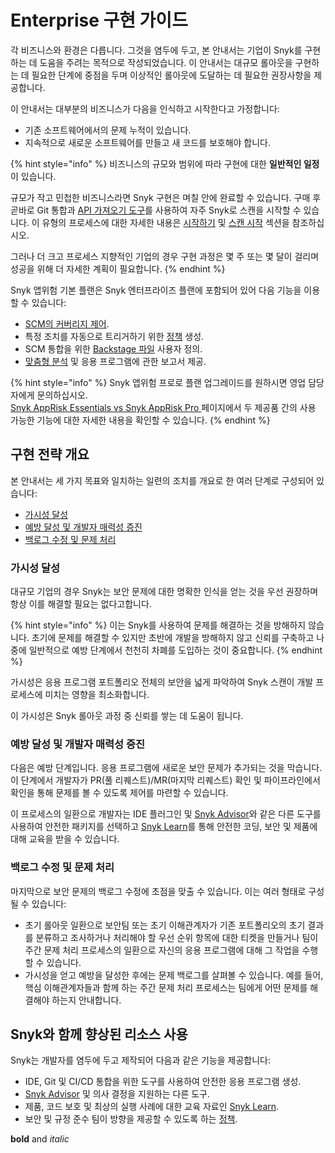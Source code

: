 # Enterprise 구현 가이드

각 비즈니스와 환경은 다릅니다. 그것을 염두에 두고, 본 안내서는 기업이 Snyk를 구현하는 데 도움을 주려는 목적으로 작성되었습니다. 이 안내서는 대규모 롤아웃을 구현하는 데 필요한 단계에 중점을 두며 이상적인 롤아웃에 도달하는 데 필요한 권장사항을 제공합니다.

이 안내서는 대부분의 비즈니스가 다음을 인식하고 시작한다고 가정합니다:

* 기존 소프트웨어에서의 문제 누적이 있습니다.
* 지속적으로 새로운 소프트웨어를 만들고 새 코드를 보호해야 합니다.

{% hint style="info" %}
비즈니스의 규모와 범위에 따라 구현에 대한 **일반적인 일정**이 있습니다.

규모가 작고 민첩한 비즈니스라면 Snyk 구현은 며칠 안에 완료할 수 있습니다. 구매 후 곧바로 Git 통합과 [API 가져오기 도구](../../scan-with-snyk/snyk-tools/tool-snyk-api-import/)를 사용하여 자주 Snyk로 스캔을 시작할 수 있습니다. 이 유형의 프로세스에 대한 자세한 내용은 [시작하기](../../getting-started/) 및 [스캔 시작](../../scan-with-snyk/start-scanning.md) 섹션을 참조하십시오.

그러나 더 크고 프로세스 지향적인 기업의 경우 구현 과정은 몇 주 또는 몇 달이 걸리며 성공을 위해 더 자세한 계획이 필요합니다.
{% endhint %}

Snyk 앱위험 기본 플랜은 Snyk 엔터프라이즈 플랜에 포함되어 있어 다음 기능을 이용할 수 있습니다:

* [SCM의 커버리지 제어](../../manage-risk/policies/assets-policies/use-cases-for-policies/coverage-and-coverage-gap-policies.md).
* 특정 조치를 자동으로 트리거하기 위한 [정책](../../manage-risk/policies/assets-policies/) 생성.
* SCM 통합을 위한 [Backstage 파일](../../scm-ide-and-ci-cd-integrations/snyk-scm-integrations/application-context-for-scm-integrations/) 사용자 정의.
* [맞춤형 분석](../../manage-risk/enterprise-analytics/) 및 응용 프로그램에 관한 보고서 제공.

{% hint style="info" %}
Snyk 앱위험 프로로 플랜 업그레이드를 원하시면 영업 담당자에게 문의하십시오.\
[Snyk AppRisk Essentials vs Snyk AppRisk Pro ](../../scan-with-snyk/snyk-apprisk/snyk-apprisk-essentials-vs-snyk-apprisk-pro.md)페이지에서 두 제공품 간의 사용 가능한 기능에 대한 자세한 내용을 확인할 수 있습니다.
{% endhint %}

## 구현 전략 개요

본 안내서는 세 가지 목표와 일치하는 일련의 조치를 개요로 한 여러 단계로 구성되어 있습니다:

* [가시성 달성](./#achieve-visibility)
* [예방 달성 및 개발자 매력성 증진](./#achieve-prevention-and-drive-developer-adoption)
* [백로그 수정 및 문제 처리](./#fix-the-backlog-and-triage-issues)

### 가시성 달성

대규모 기업의 경우 Snyk는 보안 문제에 대한 명확한 인식을 얻는 것을 우선 권장하며 항상 이를 해결할 필요는 없다고합니다.

{% hint style="info" %}
이는 Snyk를 사용하여 문제를 해결하는 것을 방해하지 않습니다. 초기에 문제를 해결할 수 있지만 초반에 개발을 방해하지 않고 신뢰를 구축하고 나중에 일반적으로 예방 단계에서 천천히 차폐를 도입하는 것이 중요합니다.
{% endhint %}

가시성은 응용 프로그램 포트폴리오 전체의 보안을 넓게 파악하여 Snyk 스캔이 개발 프로세스에 미치는 영향을 최소화합니다.

이 가시성은 Snyk 롤아웃 과정 중 신뢰를 쌓는 데 도움이 됩니다.

### 예방 달성 및 개발자 매력성 증진

다음은 예방 단계입니다. 응용 프로그램에 새로운 보안 문제가 추가되는 것을 막습니다. 이 단계에서 개발자가 PR(풀 리퀘스트)/MR(마지막 리퀘스트) 확인 및 파이프라인에서 확인을 통해 문제를 볼 수 있도록 제어를 마련할 수 있습니다.

이 프로세스의 일환으로 개발자는 IDE 플러그인 및 [Snyk Advisor](https://snyk.io/advisor)와 같은 다른 도구를 사용하여 안전한 패키지를 선택하고 [Snyk Learn](https://learn.snyk.io/)를 통해 안전한 코딩, 보안 및 제품에 대해 교육을 받을 수 있습니다.

### 백로그 수정 및 문제 처리

마지막으로 보안 문제의 백로그 수정에 초점을 맞출 수 있습니다. 이는 여러 형태로 구성될 수 있습니다:

* 초기 롤아웃 일환으로 보안팀 또는 초기 이해관계자가 기존 포트폴리오의 초기 결과를 분류하고 조사하거나 처리해야 할 우선 순위 항목에 대한 티켓을 만들거나 팀이 주간 문제 처리 프로세스의 일환으로 자신의 응용 프로그램에 대해 그 작업을 수행할 수 있습니다.
* 가시성을 얻고 예방을 달성한 후에는 문제 백로그를 살펴볼 수 있습니다. 예를 들어, 핵심 이해관계자들과 함께 하는 주간 문제 처리 프로세스는 팀에게 어떤 문제를 해결해야 하는지 안내합니다.

## Snyk와 함께 향상된 리소스 사용

Snyk는 개발자를 염두에 두고 제작되어 다음과 같은 기능을 제공합니다:

* IDE, Git 및 CI/CD 통합을 위한 도구를 사용하여 안전한 응용 프로그램 생성.
* [Snyk Advisor](https://snyk.io/advisor) 및 의사 결정을 지원하는 다른 도구.
* 제품, 코드 보호 및 최상의 실행 사례에 대한 교육 자료인 [Snyk Learn](https://learn.snyk.io).
* 보안 및 규정 준수 팀이 방향을 제공할 수 있도록 하는 [정책](../../manage-risk/policies/).

**bold** and _italic_
